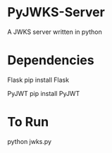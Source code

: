 # PyJWKS-Server
 A JWKS server written in python

# Dependencies
 Flask
 pip install Flask

 PyJWT
 pip install PyJWT

# To Run
 python jwks.py